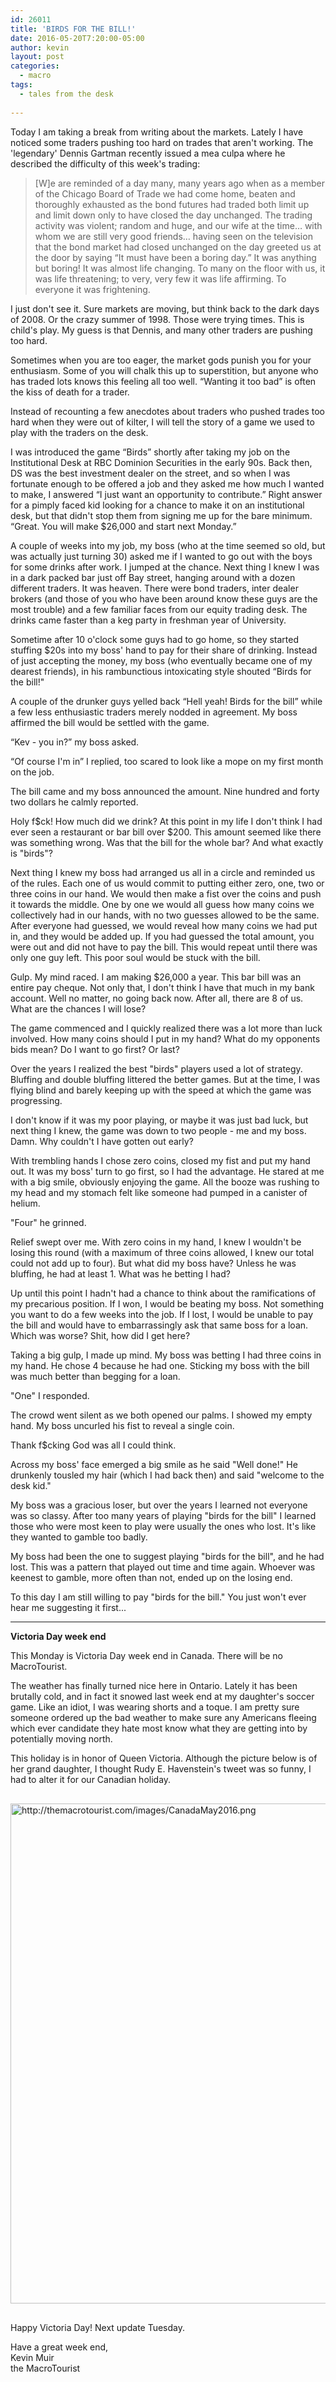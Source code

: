 ```yaml
---
id: 26011
title: 'BIRDS FOR THE BILL!'
date: 2016-05-20T7:20:00-05:00
author: kevin
layout: post
categories:
  - macro
tags:
  - tales from the desk
   
---
```

Today I am taking a break from writing about the markets.  Lately I have noticed some traders pushing too hard on trades that aren't working.  The 'legendary' Dennis Gartman recently issued a mea culpa where he described the difficulty of this week's trading:

>[W]e are reminded of a day many, many years ago when as a member of the Chicago Board of Trade we had come home, beaten and thoroughly exhausted as the bond futures had traded both limit up and limit down only to have closed the day unchanged. The trading activity was violent; random and huge, and our wife at the time… with whom we are still very good friends… having seen on the television that the bond market had closed unchanged on the day greeted us at the door by saying “It must have been a boring day.” It was anything but boring! It was almost life changing. To many on the floor with us, it was life threatening; to very, very few it was life affirming. To everyone it was frightening.

I just don't see it.  Sure markets are moving, but think back to the dark days of 2008.  Or the crazy summer of 1998.  Those were trying times.  This is child's play.  My guess is that Dennis, and many other traders are pushing too hard.

Sometimes when you are too eager, the market gods punish you for your enthusiasm.  Some of you will chalk this up to superstition, but anyone who has traded lots knows this feeling all too well.  “Wanting it too bad” is often the kiss of death for a trader.

Instead of recounting a few anecdotes about traders who pushed trades too hard when they were out of kilter, I will tell the story of a game we used to play with the traders on the desk.

I was introduced the game “Birds” shortly after taking my job on the Institutional Desk at RBC Dominion Securities in the early 90s.  Back then, DS was the best investment dealer on the street, and so when I was fortunate enough to be offered a job and they asked me how much I wanted to make, I answered “I just want an opportunity to contribute.”  Right answer for a pimply faced kid looking for a chance to make it on an institutional desk, but that didn't stop them from signing me up for the bare minimum.  “Great.  You will make $26,000 and start next Monday.”  

A couple of weeks into my job, my boss (who at the time seemed so old, but was actually just turning 30) asked me if I wanted to go out with the boys for some drinks after work. I jumped at the chance.  Next thing I knew I was in a dark packed bar just off Bay street, hanging around with a dozen different traders.  It was heaven.  There were bond traders, inter dealer brokers (and those of you who have been around know these guys are the most trouble) and a few familiar faces from our equity trading desk.  The drinks came faster than a keg party in freshman year of University.  

Sometime after 10 o'clock some guys had to go home, so they started stuffing $20s into my boss' hand to pay for their share of drinking.  Instead of just accepting the money, my boss (who eventually became one of my dearest friends), in his rambunctious intoxicating style shouted “Birds for the bill!"

A couple of the drunker guys yelled back “Hell yeah!  Birds for the bill” while a few less enthusiastic traders merely nodded in agreement.  My boss affirmed the bill would be settled with the game.

“Kev - you in?” my boss asked.

“Of course I'm in” I replied, too scared to look like a mope on my first month on the job.

The bill came and my boss announced the amount.  Nine hundred and forty two dollars he calmly reported.

Holy f$ck!  How much did we drink?  At this point in my life I don't think I had ever seen a restaurant or bar bill over $200.  This amount seemed like there was something wrong.  Was that the bill for the whole bar?  And what exactly is "birds"?

Next thing I knew my boss had arranged us all in a circle and reminded us of the rules.  Each one of us would commit to putting either zero, one, two or three coins in our hand.  We would then make a fist over the coins and push it towards the middle.  One by one we would all guess how many coins we collectively had in our hands, with no two guesses allowed to be the same.  After  everyone had guessed, we would reveal how many coins we had put in, and they would be added up.  If you had guessed the total amount, you were out and did not have to pay the bill.  This would repeat until there was only one guy left.  This poor soul would be stuck with the bill.

Gulp.  My mind raced.  I am making $26,000 a year.  This bar bill was an entire pay cheque.  Not only that, I don't think I have that much in my bank account.  Well no matter, no going back now.  After all, there are 8 of us.  What are the chances I will lose?

The game commenced and I quickly realized there was a lot more than luck involved.  How many coins should I put in my hand?  What do my opponents bids mean?  Do I want to go first?  Or last? 

Over the years I realized the best "birds" players used a lot of strategy.  Bluffing and double bluffing littered the better games.  But at the time, I was flying blind and barely keeping up with the speed at which the game was progressing.

I don't know if it was my poor playing, or maybe it was just bad luck, but next thing I knew, the game was down to two people - me and my boss.  Damn.  Why couldn't I have gotten out early?

With trembling hands I chose zero coins, closed my fist and put my hand out.  It was my boss' turn to go first, so I had the advantage.  He stared at me with a big smile, obviously enjoying the game.  All the booze was rushing to my head and my stomach felt like someone had pumped in a canister of helium.  

"Four" he grinned.

Relief swept over me.  With zero coins in my hand, I knew I wouldn't be losing this round (with a maximum of three coins allowed, I knew our total could not add up to four).  But what did my boss have?  Unless he was bluffing, he had at least 1.  What was he betting I had?  

Up until this point I hadn't had a chance to think about the ramifications of my precarious position.  If I won, I would be beating my boss.  Not something you want to do a few weeks into the job.  If I lost, I would be unable to pay the bill and would have to embarrassingly ask that same boss for a loan.  Which was worse?  Shit, how did I get here?

Taking a big gulp, I made up mind.  My boss was betting I had three coins in my hand.  He chose 4 because he had one.  Sticking my boss with the bill was much better than begging for a loan.  

"One" I responded.

The crowd went silent as we both opened our palms.  I showed my empty hand.  My boss uncurled his fist to reveal a single coin. 

Thank f$cking God was all I could think.  

Across my boss' face emerged a big smile as he said "Well done!"  He drunkenly tousled my hair (which I had back then) and said "welcome to the desk kid."

My boss was a gracious loser, but over the years I learned not everyone was so classy.  After too many years of playing "birds for the bill" I learned those who were most keen to play were usually the ones who lost.  It's like they wanted to gamble too badly.  

My boss had been the one to suggest playing "birds for the bill", and he had lost.  This was a pattern that played out time and time again.  Whoever was keenest to gamble, more often than not, ended up on the losing end.

To this day I am still willing to pay "birds for the bill."  You just won't ever hear me suggesting it first...

---
**Victoria Day week end**

This Monday is Victoria Day week end in Canada.  There will be no MacroTourist.  

The weather has finally turned nice here in Ontario.  Lately it has been brutally cold, and in fact it snowed last week end at my daughter's soccer game.  Like an idiot, I was wearing shorts and a toque.  I am pretty sure someone ordered up the bad weather to make sure any Americans fleeing which ever candidate they hate most know what they are getting into by potentially moving north.  

This holiday is in honor of Queen Victoria.  Although the picture below is of her grand daughter, I thought Rudy E. Havenstein's tweet was so funny, I had to alter it for our Canadian holiday.

<a href="http://themacrotourist.com/images/CanadaMay2016.png"><img src="http://themacrotourist.com/images/CanadaMay2016.png" alt="http://themacrotourist.com/images/CanadaMay2016.png" width="750" height="800" style="margin:30px auto;display:block;"></a>

Happy Victoria Day!  Next update Tuesday.

Have a great week end,  
Kevin Muir  
the MacroTourist  
